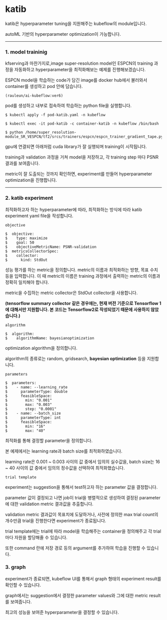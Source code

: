 # katib

katib은 hyperparameter tuning을 지원해주는 kubeflow의 module입니다.

autoML 기반의 hyperparameter optimization이 가능합니다.

---

### 1. model traininig

kfserving과 마찬가지로,image super-resolution model인 ESPCN의 training 과정을 자동화하고 hyperparameter을 최적화해보는 예제를 진행해보겠습니다.

ESPCN model을 학습하는 code가 담긴 image를 docker hub에서 불러와서 container를 생성하고 pod 안에 담습니다.

`(rauleun/ai-kubeflow:ver6)`

pod를 생성하고 내부로 접속하여 학습하는 python file을 실행합니다.

```
$ kubectl apply -f pod-katib.yaml -n kubeflow

$ kubectl exec -it pod-katib -c container-katib -n kubeflow /bin/bash

$ python /home/super_resolution-module_SR_VESPCN/tf2/srcs/trainers/espcn/espcn_trainer_gradient_tape.py
```

gpu에 연결되면 아래처럼 cuda library가 잘 실행되며 training이 시작됩니다.

training과 validation 과정을 거쳐 model을 저장하고, 각 training step 마다 PSNR 결과를 보여줍니다.

metric이 잘 도출되는 것까지 확인하면, experiment를 만들어 hyperparameter optimization을 진행합니다.

---

### 2. katib experiment

최적화하고자 하는 hyperparameter에 따라, 최적화하는 방식에 따라 katib experiment yaml file을 작성합니다.

`objective`

```
$  objective:
$    type: maximize
$    goal: 50
$    objectiveMetricName: PSNR-validation
$  metricsCollectorSpec:
$    collector:
$      kind: StdOut
```

성능 평가를 하는 metric을 정의합니다. metric의 이름과 최적화하는 방향, 목표 수치 등을 입력합니다. 이 때 metric의 이름은 training 과정에서 출력하는 metric의 이름과 정확히 일치해야 합니다.

metric을 수집하는 metric collector은 StdOut collector을 사용합니다.

**(tensorflow summary collector 같은 경우에는, 현재 버전 기준으로 Tensorflow 1에 대해서만 지원합니다. 본 코드는 Tensorflow2로 작성되었기 때문에 사용하지 않았습니다.)**

`algorithm`

```
$  algorithm:
$    algorithmName: bayesianoptimization
```
optimization algorithm을 정의합니다. 

algorithm의 종류로는 random, gridsearch, **bayesian optimization** 등을 지원합니다.

`parameters`

```
$  parameters:
$    - name: --learning_rate
$      parameterType: double
$      feasibleSpace:
$        min: "0.001"
$        max: "0.003"
$        step: "0.0001"
$    - name: --batch_size
$      parameterType: int
$      feasibleSpace:
$        min: "16"
$        max: "40"       
```

최적화를 통해 결정할 parameter을 정의합니다.

본 예제에서는 learning rate과 batch size를 최적화하였습니다.

learning rate은 0.001 ~ 0.003 사이의 값 중에서 임의의 실수값을, batch size는 16 ~ 40 사이의 값 중에서 임의의 정수값을 선택하여 최적화했습니다.

`trial template`

experiment는 suggestion을 통해서 test하고자 하는 parameter 값을 결정합니다.

parameter 값이 결정되고 나면 job이 trial을 병렬적으로 생성하여 결정된 parameter에 대한 validation metric 결과값을 추출합니다.

validation metric 결과값이 목표치에 도달하거나, 사전에 정의한 max trial count의 개수만큼 trial을 진행한다면 experiment가 종료됩니다.

trial template에는 trial에 따라 model을 학습해주는 container을 정의해주고 각 trial마다 자원을 할당해줄 수 있습니다.

또한 command 란에 저장 경로 등의 argument를 추가하여 학습을 진행할 수 있습니다.

### 3. graph 

experiment가 종료되면, kubeflow UI를 통해서 graph 형태의 experiment result를 확인할 수 있습니다.

graph에서는 suggestion에서 결정한 parameter values와 그에 대한 metric result를 보여줍니다.

최고의 성능을 보여준 hyperparameter을 결정할 수 있습니다.



